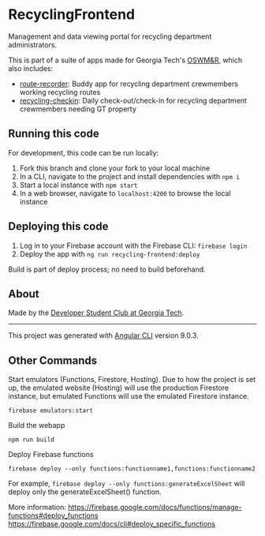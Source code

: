 # RecyclingFrontend

Management and data viewing portal for recycling department administrators.

This is part of a suite of apps made for Georgia Tech's [OSWM&R](http://www.recycle.gatech.edu/), which also includes:
* [route-recorder](https://github.com/dscgt/route_recorder): Buddy app for recycling department crewmembers working recycling routes
* [recycling-checkin](https://github.com/dscgt/recycling_checkin): Daily check-out/check-in for recycling department crewmembers needing GT property

## Running this code

For development, this code can be run locally:

1. Fork this branch and clone your fork to your local machine
1. In a CLI, navigate to the project and install dependencies with `npm i`
1. Start a local instance with `npm start`
1. In a web browser, navigate to `localhost:4200` to browse the local instance

## Deploying this code

1. Log in to your Firebase account with the Firebase CLI: `firebase login`
1. Deploy the app with `ng run recycling-frontend:deploy`

Build is part of deploy process; no need to build beforehand.

## About
Made by the [Developer Student Club at Georgia Tech](https://dscgt.club/). 

---

This project was generated with [Angular CLI](https://github.com/angular/angular-cli) version 9.0.3.

## Other Commands

Start emulators (Functions, Firestore, Hosting).
Due to how the project is set up, the emulated website (Hosting) will use the production Firestore instance, but emulated Functions will use the emulated Firestore instance.
```
firebase emulators:start
```

Build the webapp
```
npm run build
```

Deploy Firebase functions
```
firebase deploy --only functions:functionname1,functions:functionname2
```

For example, `firebase deploy --only functions:generateExcelSheet` will deploy only the generateExcelSheet() function. 

More information:
https://firebase.google.com/docs/functions/manage-functions#deploy_functions
https://firebase.google.com/docs/cli#deploy_specific_functions

